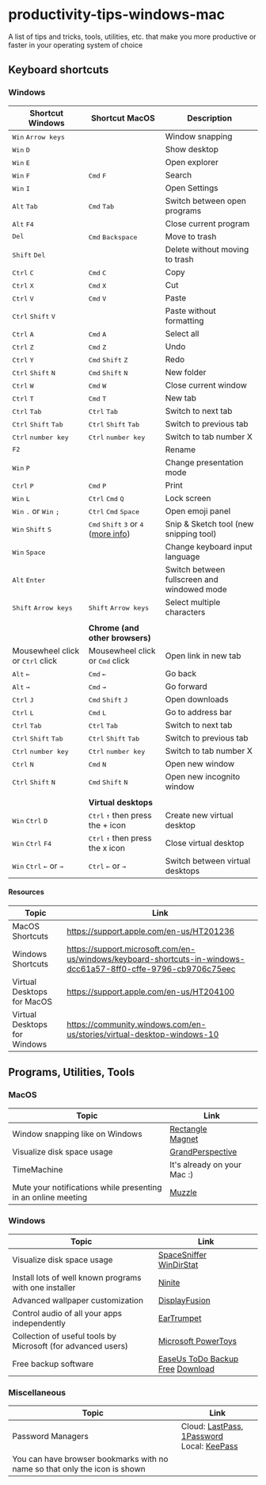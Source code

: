# productivity-tips-windows-mac
A list of tips and tricks, tools, utilities, etc. that make you more productive or faster in your operating system of choice

## Keyboard shortcuts
### Windows

| Shortcut Windows |  Shortcut MacOS | Description |
| --- | --- | --- |
| <kbd>Win</kbd> <kbd>Arrow keys</kbd> | | Window snapping |
| <kbd>Win</kbd> <kbd>D</kbd> | | Show desktop |
| <kbd>Win</kbd> <kbd>E</kbd> | | Open explorer |
| <kbd>Win</kbd> <kbd>F</kbd> | <kbd>Cmd</kbd> <kbd>F</kbd> | Search |
| <kbd>Win</kbd> <kbd>I</kbd> | | Open Settings |
| <kbd>Alt</kbd> <kbd>Tab</kbd> | <kbd>Cmd</kbd> <kbd>Tab</kbd> | Switch between open programs |
| <kbd>Alt</kbd> <kbd>F4</kbd> | | Close current program |
| <kbd>Del</kbd> | <kbd>Cmd</kbd> <kbd>Backspace</kbd> | Move to trash |
| <kbd>Shift</kbd> <kbd>Del</kbd> | | Delete without moving to trash |
| <kbd>Ctrl</kbd> <kbd>C</kbd> | <kbd>Cmd</kbd> <kbd>C</kbd> | Copy |
| <kbd>Ctrl</kbd> <kbd>X</kbd> | <kbd>Cmd</kbd> <kbd>X</kbd> | Cut |
| <kbd>Ctrl</kbd> <kbd>V</kbd> | <kbd>Cmd</kbd> <kbd>V</kbd> | Paste |
| <kbd>Ctrl</kbd> <kbd>Shift</kbd> <kbd>V</kbd> | | Paste without formatting |
| <kbd>Ctrl</kbd> <kbd>A</kbd> | <kbd>Cmd</kbd> <kbd>A</kbd> | Select all |
| <kbd>Ctrl</kbd> <kbd>Z</kbd> | <kbd>Cmd</kbd> <kbd>Z</kbd> | Undo |
| <kbd>Ctrl</kbd> <kbd>Y</kbd> | <kbd>Cmd</kbd> <kbd>Shift</kbd> <kbd>Z</kbd> | Redo |
| <kbd>Ctrl</kbd> <kbd>Shift</kbd> <kbd>N</kbd> | <kbd>Cmd</kbd> <kbd>Shift</kbd> <kbd>N</kbd> | New folder |
| <kbd>Ctrl</kbd> <kbd>W</kbd> | <kbd>Cmd</kbd> <kbd>W</kbd> | Close current window |
| <kbd>Ctrl</kbd> <kbd>T</kbd> | <kbd>Cmd</kbd> <kbd>T</kbd> | New tab |
| <kbd>Ctrl</kbd> <kbd>Tab</kbd> | <kbd>Ctrl</kbd> <kbd>Tab</kbd> | Switch to next tab |
| <kbd>Ctrl</kbd> <kbd>Shift</kbd> <kbd>Tab</kbd> | <kbd>Ctrl</kbd> <kbd>Shift</kbd> <kbd>Tab</kbd> | Switch to previous tab |
| <kbd>Ctrl</kbd> <kbd>number key</kbd> | <kbd>Ctrl</kbd> <kbd>number key</kbd> | Switch to tab number X |
| <kbd>F2</kbd> | | Rename |
| <kbd>Win</kbd> <kbd>P</kbd> | | Change presentation mode |
| <kbd>Ctrl</kbd> <kbd>P</kbd> | <kbd>Cmd</kbd> <kbd>P</kbd> | Print |
| <kbd>Win</kbd> <kbd>L</kbd> | <kbd>Ctrl</kbd> <kbd>Cmd</kbd> <kbd>Q</kbd> | Lock screen |
| <kbd>Win</kbd> <kbd>.</kbd> or <kbd>Win</kbd> <kbd>;</kbd> | <kbd>Ctrl</kbd> <kbd>Cmd</kbd> <kbd>Space</kbd> | Open emoji panel |
| <kbd>Win</kbd> <kbd>Shift</kbd> <kbd>S</kbd> | <kbd>Cmd</kbd> <kbd>Shift</kbd> <kbd>3</kbd> or <kbd>4</kbd> ([more info](https://support.apple.com/de-de/HT201361)) | Snip & Sketch tool (new snipping tool) |
| <kbd>Win</kbd> <kbd>Space</kbd> | | Change keyboard input language |
| <kbd>Alt</kbd> <kbd>Enter</kbd> | | Switch between fullscreen and windowed mode |
| <kbd>Shift</kbd> <kbd>Arrow keys</kbd> | <kbd>Shift</kbd> <kbd>Arrow keys</kbd> | Select multiple characters |
|||
| | **Chrome (and other browsers)** | |
| Mousewheel click or <kbd>Ctrl</kbd> click | Mousewheel click or <kbd>Cmd</kbd> click | Open link in new tab |
| <kbd>Alt</kbd> <kbd>←</kbd> | <kbd>Cmd</kbd> <kbd>←</kbd> | Go back |
| <kbd>Alt</kbd> <kbd>→</kbd> | <kbd>Cmd</kbd> <kbd>→</kbd> | Go forward |
| <kbd>Ctrl</kbd> <kbd>J</kbd> | <kbd>Cmd</kbd> <kbd>Shift</kbd> <kbd>J</kbd> | Open downloads |
| <kbd>Ctrl</kbd> <kbd>L</kbd> | <kbd>Cmd</kbd> <kbd>L</kbd> | Go to address bar |
| <kbd>Ctrl</kbd> <kbd>Tab</kbd> | <kbd>Ctrl</kbd> <kbd>Tab</kbd> | Switch to next tab |
| <kbd>Ctrl</kbd> <kbd>Shift</kbd> <kbd>Tab</kbd> | <kbd>Ctrl</kbd> <kbd>Shift</kbd> <kbd>Tab</kbd> | Switch to previous tab |
| <kbd>Ctrl</kbd> <kbd>number key</kbd> | <kbd>Ctrl</kbd> <kbd>number key</kbd> | Switch to tab number X |
| <kbd>Ctrl</kbd> <kbd>N</kbd> | <kbd>Cmd</kbd> <kbd>N</kbd> | Open new window |
| <kbd>Ctrl</kbd> <kbd>Shift</kbd> <kbd>N</kbd> | <kbd>Cmd</kbd> <kbd>Shift</kbd> <kbd>N</kbd> | Open new incognito window |
|||
| | **Virtual desktops** |
| <kbd>Win</kbd> <kbd>Ctrl</kbd> <kbd>D</kbd> | <kbd>Ctrl</kbd> <kbd>↑</kbd> then press the + icon | Create new virtual desktop |
| <kbd>Win</kbd> <kbd>Ctrl</kbd> <kbd>F4</kbd> | <kbd>Ctrl</kbd> <kbd>↑</kbd> then press the x icon | Close virtual desktop |
| <kbd>Win</kbd> <kbd>Ctrl</kbd> <kbd>←</kbd> or <kbd>→</kbd> | <kbd>Ctrl</kbd> <kbd>←</kbd> or <kbd>→</kbd> | Switch between virtual desktops |

#### Resources

| Topic | Link |
|---|---|
| MacOS Shortcuts | https://support.apple.com/en-us/HT201236 |
| Windows Shortcuts | https://support.microsoft.com/en-us/windows/keyboard-shortcuts-in-windows-dcc61a57-8ff0-cffe-9796-cb9706c75eec |
| Virtual Desktops for MacOS | https://support.apple.com/en-us/HT204100 |
| Virtual Desktops for Windows | https://community.windows.com/en-us/stories/virtual-desktop-windows-10 |

## Programs, Utilities, Tools

### MacOS
| Topic | Link |
|---|---|
| Window snapping like on Windows | [Rectangle](https://rectangleapp.com/) <br/> [Magnet](https://apps.apple.com/gb/app/magnet/id441258766) |
| Visualize disk space usage | [GrandPerspective](http://grandperspectiv.sourceforge.net/) |
| TimeMachine | It's already on your Mac :) |
| Mute your notifications while presenting in an online meeting | [Muzzle](https://muzzleapp.com/) |

### Windows
| Topic | Link |
|---|---|
| Visualize disk space usage | [SpaceSniffer](http://www.uderzo.it/main_products/space_sniffer/) <br/> [WinDirStat](https://windirstat.net/)|
| Install lots of well known programs with one installer | [Ninite](https://ninite.com/) |
| Advanced wallpaper customization | [DisplayFusion](https://www.displayfusion.com/) |
| Control audio of all your apps independently | [EarTrumpet](https://eartrumpet.app/) |
| Collection of useful tools by Microsoft (for advanced users) | [Microsoft PowerToys](https://docs.microsoft.com/en-us/windows/powertoys/) |
| Free backup software | [EaseUs ToDo Backup Free](https://www.easeus.com/backup-software/tb-free.html) [Download](https://down.easeus.com/product/tb_free) |

### Miscellaneous
| Topic | Link |
| --- | --- |
| Password Managers | Cloud: [LastPass](https://www.lastpass.com/), [1Password](https://1password.com/) <br/> Local: [KeePass](https://keepass.info/) |
| You can have browser bookmarks with no name so that only the icon is shown ||